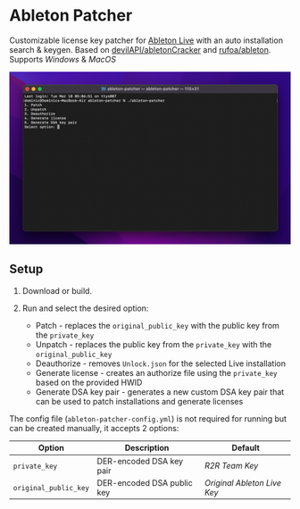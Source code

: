 # Ableton Patcher

Customizable license key patcher for [Ableton Live](https://www.ableton.com/en/live/) with an auto installation search & keygen. Based on [devilAPI/abletonCracker](https://github.com/devilAPI/abletonCracker) and [rufoa/ableton](https://github.com/rufoa/ableton). Supports *Windows* & *MacOS*

![Screenshot](/screenshots/main.png?raw=true "Screenshot")

Setup
---
1. Download or build.

2. Run and select the desired option:
    - Patch - replaces the `original_public_key` with the public key from the `private_key`
    - Unpatch - replaces the public key from the `private_key` with the `original_public_key`
    - Deauthorize - removes `Unlock.json` for the selected Live installation
    - Generate license - creates an authorize file using the `private_key` based on the provided HWID
    - Generate DSA key pair - generates a new custom DSA key pair that can be used to patch installations and generate licenses

The config file (`ableton-patcher-config.yml`) is not required for running but can be created manually, it accepts 2 options:

| Option                | Description                | Default                     |
|-----------------------|----------------------------|-----------------------------|
| `private_key`         | DER-encoded DSA key pair   | *R2R Team Key*              |
| `original_public_key` | DER-encoded DSA public key | *Original Ableton Live Key* |
